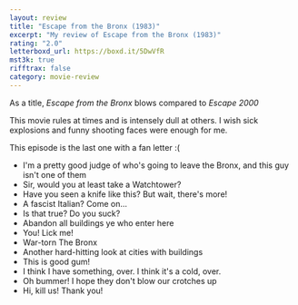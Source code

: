 ```yaml
---
layout: review
title: "Escape from the Bronx (1983)"
excerpt: "My review of Escape from the Bronx (1983)"
rating: "2.0"
letterboxd_url: https://boxd.it/5DwVfR
mst3k: true
rifftrax: false
category: movie-review
---
```


As a title, <i>Escape from the Bronx</i> blows compared to <i>Escape 2000</i>

This movie rules at times and is intensely dull at others. I wish sick explosions and funny shooting faces were enough for me.

This episode is the last one with a fan letter :(

- I'm a pretty good judge of who's going to leave the Bronx, and this guy isn't one of them
- Sir, would you at least take a Watchtower?
- Have you seen a knife like this? But wait, there's more!
- A fascist Italian? Come on...
- Is that true? Do you suck?
- Abandon all buildings ye who enter here
- You! Lick me!
- War-torn The Bronx
- Another hard-hitting look at cities with buildings
- This is good gum!
- I think I have something, over. I think it's a cold, over.
- Oh bummer! I hope they don't blow our crotches up
- Hi, kill us! Thank you!
